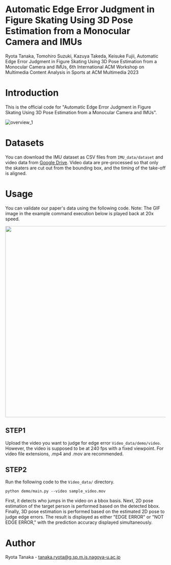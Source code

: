 # Automatic Edge Error Judgment in Figure Skating Using 3D Pose Estimation from a Monocular Camera and IMUs

Ryota Tanaka, Tomohiro Suzuki, Kazuya Takeda, Keisuke Fujii, Automatic Edge Error Judgment in Figure Skating Using 3D Pose Estimation from a Monocular Camera and IMUs, 6th International ACM Workshop on Multimedia Content Analysis in Sports at ACM Multimedia 2023

# Introduction

This is the official code for "Automatic Edge Error Judgment in Figure Skating Using 3D Pose Estimation from a Monocular Camera and IMUs".

![overview_1](https://github.com/ryota-takedalab/JudgeAI-LutzEdge/assets/102862947/7c062b99-4ada-460b-82de-4d0e7a07c979)

# Datasets

You can download the IMU dataset as CSV files from `IMU_data/dataset` and video data from [Google Drive](https://drive.google.com/drive/folders/1WzERNs04uo_5xjybfKcXYOC9v8KL6Hk2?usp=drive_link).
Video data are pre-processed so that only the skaters are cut out from the bounding box, and the timing of the take-off is aligned.

# Usage
You can validate our paper's data using the following code.
Note: The GIF image in the example command execution below is played back at 20x speed.

<img src="https://github.com/ryota-takedalab/JudgeAI-LutzEdge/assets/102862947/b088c223-fbd9-45b7-83ca-f15b496a73c2" width="600">

## STEP1
Upload the video you want to judge for edge error `Video_data/demo/video`. However, the video is supposed to be at 240 fps with a fixed viewpoint.
For video file extensions, .mp4 and .mov are recommended.

## STEP2
Run the following code to the `Video_data/` directory.

`python demo/main.py --video sample_video.mov`

First, it detects who jumps in the video on a bbox basis.
Next, 2D pose estimation of the target person is performed based on the detected bbox.
Finally, 3D pose estimation is performed based on the estimated 2D pose to judge edge errors.
The result is displayed as either "EDGE ERROR" or "NOT EDGE ERROR," with the prediction accuracy displayed simultaneously.

# Author

Ryota Tanaka - tanaka.ryota@g.sp.m.is.nagoya-u.ac.jp
